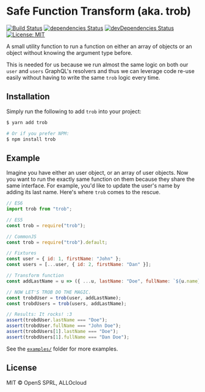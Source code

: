 # Safe Function Transform (aka. trob)

[![Build Status](https://travis-ci.org/flexdinesh/npm-module-boilerplate.svg?branch=master)](https://travis-ci.org/flexdinesh/npm-module-boilerplate) [![dependencies Status](https://david-dm.org/flexdinesh/npm-module-boilerplate/status.svg)](https://david-dm.org/flexdinesh/npm-module-boilerplate) [![devDependencies Status](https://david-dm.org/flexdinesh/npm-module-boilerplate/dev-status.svg)](https://david-dm.org/flexdinesh/npm-module-boilerplate?type=dev) [![License: MIT](https://img.shields.io/badge/License-MIT-blue.svg)](https://opensource.org/licenses/MIT)

A small utility function to run a function on either an array of objects or an object without knowing the argument type before.

This is needed for us because we run almost the same logic on both our `user` and `users` GraphQL's resolvers and thus we can leverage code re-use easily without having to write the same `trob` logic every time.

## Installation

Simply run the following to add `trob` into your project:

```bash
$ yarn add trob

# Or if you prefer NPM:
$ npm install trob
```

## Example

Imagine you have either an user object, or an array of user objects. Now you want to run the exactly same function on them because they share the same interface. For example, you'd like to update the user's name by adding its last name. Here's where `trob` comes to the rescue.

```js
// ES6
import trob from "trob";

// ES5
const trob = require("trob");

// CommonJS
const trob = require("trob").default;

// Fixtures
const user = { id: 1, firstName: "John" };
const users = [...user, { id: 2, firstName: "Dan" }];

// Transform function
const addLastName = u => ({ ...u, lastName: "Doe", fullName: `${u.name} Doe` });

// NOW LET'S TROB DO THE MAGIC.
const trobdUser = trob(user, addLastName);
const trobdUsers = trob(users, addLastName);

// Results: It rocks! :3
assert(trobdUser.lastName === "Doe");
assert(trobdUser.fullName === "John Doe");
assert(trobdUsers[1].lastName === "Doe");
assert(trobdUsers[1].fullName === "Dan Doe");
```

See the [`examples/`](./examples) folder for more examples.

## License

MIT © OpenS SPRL, ALLOcloud
